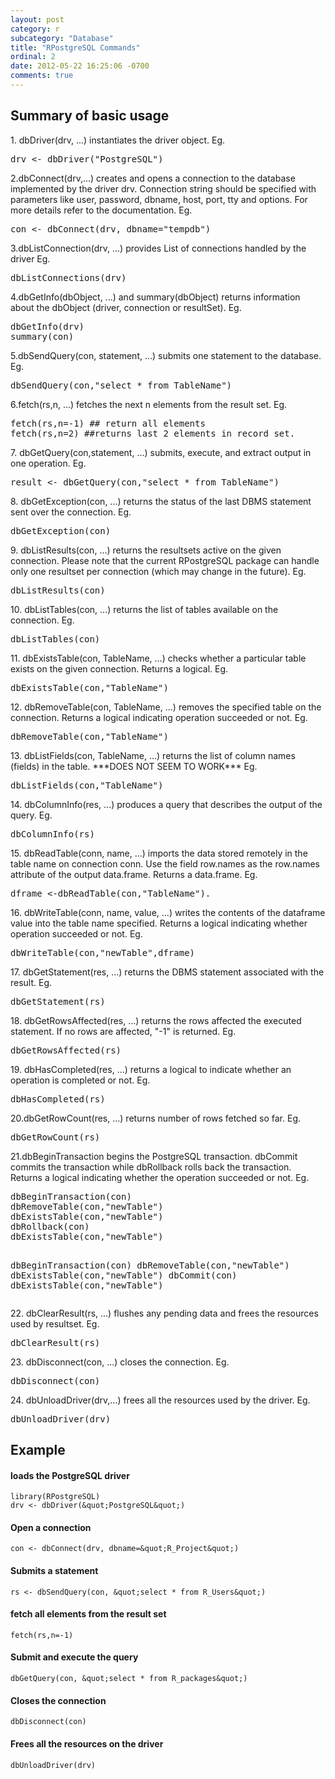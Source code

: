 ```yaml
---
layout: post
category: r
subcategory: "Database"
title: "RPostgreSQL Commands"
ordinal: 2
date: 2012-05-22 16:25:06 -0700
comments: true
---
```

<!--break-->

<HTML>
<h2><a name="Summary_of_basic_usage"></a>Summary of basic usage<a href="#Summary_of_basic_usage" class="section_anchor"></a></h2>
<p>1. dbDriver(drv, ...) instantiates the driver object. Eg.  </p><pre class="prettyprint">drv &lt;- dbDriver(&quot;PostgreSQL&quot;)</pre>
<p>2.dbConnect(drv,...) creates and opens a connection to the database implemented by the driver drv. Connection string should be specified with parameters like user, password, dbname, host, port, tty and options. For more details refer to the documentation. Eg. </p><pre class="prettyprint">con &lt;- dbConnect(drv, dbname=&quot;tempdb&quot;)</pre>
<p>3.dbListConnection(drv, ...) provides List of connections handled by the driver Eg. </p><pre class="prettyprint">dbListConnections(drv)</pre>
<p>4.dbGetInfo(dbObject, ...) and summary(dbObject) returns information about the dbObject (driver, connection or resultSet).  Eg. </p><pre class="prettyprint">dbGetInfo(drv)
summary(con)</pre>
<p>5.dbSendQuery(con, statement, ...) submits one statement to the database.  Eg.  </p><pre class="prettyprint">dbSendQuery(con,&quot;select * from TableName&quot;)</pre>
<p>6.fetch(rs,n, ...) fetches the next n elements from the result set.  Eg.  </p><pre class="prettyprint">fetch(rs,n=-1) ## return all elements
fetch(rs,n=2) ##returns last 2 elements in record set.</pre>
<p>7. dbGetQuery(con,statement, ...) submits, execute, and extract output in one operation. Eg. </p><pre class="prettyprint">result <- dbGetQuery(con,&quot;select * from TableName&quot;)</pre>
<p>8. dbGetException(con, ...) returns the status of the last DBMS statement sent over the connection.  Eg.  </p><pre class="prettyprint">dbGetException(con)</pre>
<p>9. dbListResults(con, ...) returns the resultsets active on the given connection. Please note that the current RPostgreSQL package can handle only one resultset per connection (which may change in the future). Eg.  </p><pre class="prettyprint">dbListResults(con)</pre>
<p>10. dbListTables(con, ...) returns the list of tables available on the connection.  Eg.  </p><pre class="prettyprint">dbListTables(con)</pre>
<p>11. dbExistsTable(con, TableName, ...) checks whether a particular table exists on the given connection. Returns a logical. Eg.  </p><pre class="prettyprint">dbExistsTable(con,&quot;TableName&quot;)</pre>
<p>12. dbRemoveTable(con, TableName, ...) removes the specified table on the connection. Returns a logical indicating operation succeeded or not.  Eg. </p><pre class="prettyprint">dbRemoveTable(con,&quot;TableName&quot;)</pre>
<p>13. dbListFields(con, TableName, ...) returns the list of column names (fields) in the table. ***DOES NOT SEEM TO WORK***  Eg.  </p>
<pre class="prettyprint">dbListFields(con,&quot;TableName&quot;)</pre>
<p>14. dbColumnInfo(res, ...) produces a query that describes the output of the query. Eg.  </p><pre class="prettyprint">dbColumnInfo(rs)</pre>
<p>15. dbReadTable(conn, name, ...) imports the data stored remotely in the table name on connection conn. Use the field row.names as the row.names attribute of the output data.frame. Returns a data.frame. Eg.  </p><pre class="prettyprint">dframe &lt;-dbReadTable(con,&quot;TableName&quot;). </pre>
<p>16. dbWriteTable(conn, name, value, ...) writes the contents of the dataframe value into the table name specified. Returns a logical indicating whether operation succeeded or not.  Eg.  </p><pre class="prettyprint">dbWriteTable(con,&quot;newTable&quot;,dframe)</pre>
<p>17. dbGetStatement(res, ...) returns the DBMS statement associated with the result. Eg.  </p><pre class="prettyprint">dbGetStatement(rs)</pre>
<p>18. dbGetRowsAffected(res, ...) returns the rows affected the executed statement. If no rows are affected, &quot;-1&quot; is returned. Eg.  </p><pre class="prettyprint">dbGetRowsAffected(rs)</pre>
<p>19. dbHasCompleted(res, ...) returns a logical to indicate whether an operation is completed or not. Eg.  </p><pre class="prettyprint">dbHasCompleted(rs)</pre>
<p>20.dbGetRowCount(res, ...) returns number of rows fetched so far. Eg.  </p><pre class="prettyprint">dbGetRowCount(rs)</pre>
<p>21.dbBeginTransaction begins the PostgreSQL transaction. dbCommit commits the transaction while dbRollback rolls back the transaction. Returns a logical indicating whether the operation succeeded or not. Eg.   </p><pre class="prettyprint">dbBeginTransaction(con)
dbRemoveTable(con,&quot;newTable&quot;)
dbExistsTable(con,&quot;newTable&quot;)
dbRollback(con)
dbExistsTable(con,&quot;newTable&quot;)

dbBeginTransaction(con)
dbRemoveTable(con,&quot;newTable&quot;)
dbExistsTable(con,&quot;newTable&quot;)
dbCommit(con)
dbExistsTable(con,&quot;newTable&quot;)</pre>
<p>22. dbClearResult(rs, ...) flushes any pending data and frees the resources used by resultset. Eg. </p><pre class="prettyprint">dbClearResult(rs)</pre>
<p>23. dbDisconnect(con, ...) closes the connection.  Eg. </p><pre class="prettyprint">dbDisconnect(con)</pre>
<p>24. dbUnloadDriver(drv,...) frees all the resources used by the driver. Eg. </p><pre class="prettyprint">dbUnloadDriver(drv)</pre><h2><a name="Example"></a>Example<a href="#Example" class="section_anchor"></a></h2>

#### loads the PostgreSQL driver
    library(RPostgreSQL)
    drv <- dbDriver(&quot;PostgreSQL&quot;)

#### Open a connection
    con <- dbConnect(drv, dbname=&quot;R_Project&quot;)

#### Submits a statement
    rs <- dbSendQuery(con, &quot;select * from R_Users&quot;)

#### fetch all elements from the result set
    fetch(rs,n=-1)

#### Submit and execute the query
    dbGetQuery(con, &quot;select * from R_packages&quot;)

#### Closes the connection
    dbDisconnect(con)

#### Frees all the resources on the driver
    dbUnloadDriver(drv)
</HTML>
